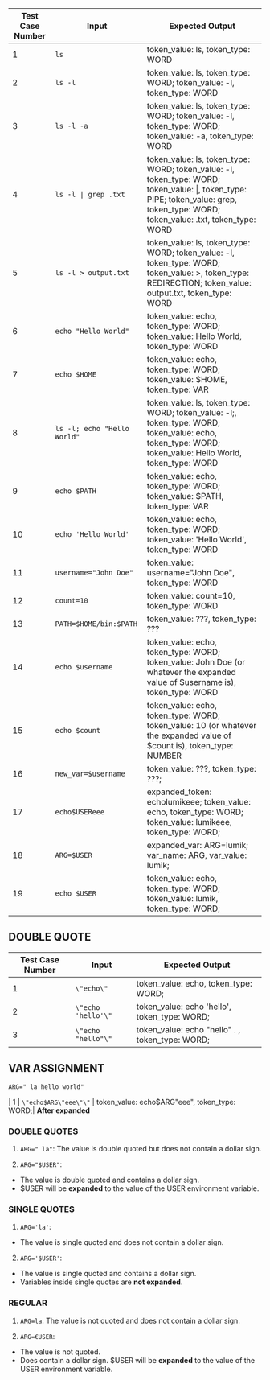 | Test Case Number | Input | Expected Output |
| --- | --- | --- |
| 1 | `ls` | token_value: ls, token_type: WORD |
| 2 | `ls -l` | token_value: ls, token_type: WORD; token_value: -l, token_type: WORD |
| 3 | `ls -l -a` | token_value: ls, token_type: WORD; token_value: -l, token_type: WORD; token_value: -a, token_type: WORD |
| 4 | `ls -l \| grep .txt` | token_value: ls, token_type: WORD; token_value: -l, token_type: WORD; token_value: \|, token_type: PIPE; token_value: grep, token_type: WORD; token_value: .txt, token_type: WORD |
| 5 | `ls -l > output.txt` | token_value: ls, token_type: WORD; token_value: -l, token_type: WORD; token_value: >, token_type: REDIRECTION; token_value: output.txt, token_type: WORD |
| 6 | `echo "Hello World"` | token_value: echo, token_type: WORD; token_value: Hello World, token_type: WORD |
| 7 | `echo $HOME` | token_value: echo, token_type: WORD; token_value: $HOME, token_type: VAR |
| 8 | `ls -l; echo "Hello World"` | token_value: ls, token_type: WORD; token_value: -l;, token_type: WORD; token_value: echo, token_type: WORD; token_value: Hello World, token_type: WORD |
| 9 | `echo $PATH` | token_value: echo, token_type: WORD; token_value: $PATH, token_type: VAR|
| 10 | `echo 'Hello World'`	| token_value: echo, token_type: WORD; token_value: 'Hello World', token_type: WORD | 
| 11 | `username="John Doe"` | token_value: username="John Doe", token_type: WORD |
| 12 | `count=10` | token_value: count=10, token_type: WORD |
| 13 | `PATH=$HOME/bin:$PATH` | token_value: ???, token_type: ??? |
| 14 | `echo $username` | token_value: echo, token_type: WORD; token_value: John Doe (or whatever the expanded value of $username is), token_type: WORD|
| 15 | `echo $count` | token_value: echo, token_type: WORD; token_value: 10 (or whatever the expanded value of $count is), token_type: NUMBER |
| 16 | `new_var=$username` | token_value: ???, token_type: ???;|
| 17 | `echo$USEReee` | expanded_token: echolumikeee; token_value: echo, token_type: WORD; token_value: lumikeee, token_type: WORD;|
| 18 | `ARG=$USER` | expanded_var: ARG=lumik; var_name: ARG, var_value: lumik;|
| 19 | `echo $USER` | token_value: echo, token_type: WORD; token_value: lumik, token_type: WORD;|

## DOUBLE QUOTE

| Test Case Number | Input | Expected Output |
| --- | --- | --- |
| 1 | `\"echo\"` | token_value: echo, token_type: WORD;|
| 2 | `\"echo 'hello'\"` | token_value: echo 'hello', token_type: WORD;| -> RETOKENIZE
| 3 | `\"echo "hello"\"` | token_value: echo "hello" . , token_type: WORD;|

## VAR ASSIGNMENT

`ARG=" la hello world"`

| 1 | `\"echo$ARG\"eee\"\"` | token_value: echo$ARG"eee", token_type: WORD;|
**After expanded**

### DOUBLE QUOTES

1. `ARG=" la"`: The value is double quoted but does not contain a dollar sign. 

2. `ARG="$USER"`: 
- The value is double quoted and contains a dollar sign.
- $USER will be **expanded** to the value of the USER environment variable.

### SINGLE QUOTES

1. `ARG='la'`: 
- The value is single quoted and does not contain a dollar sign.

2. `ARG='$USER'`: 
- The value is single quoted and contains a dollar sign. 
- Variables inside single quotes are **not expanded**.

### REGULAR 

1. `ARG=la`: The value is not quoted and does not contain a dollar sign.

2. `ARG=€USER`: 
- The value is not quoted.
- Does contain a dollar sign. $USER will be **expanded** to the value of the USER environment variable.


